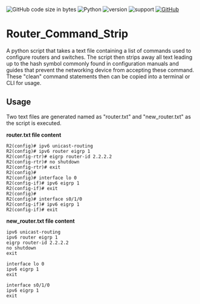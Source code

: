 ![GitHub code size in bytes](https://img.shields.io/github/languages/code-size/Anthony-T-N/Router_Command_Strip)
![Python](https://img.shields.io/badge/python-%3E%3D3-brightgreen.svg)
![version](https://img.shields.io/badge/version-1.0.0-yellow.svg)
![support](https://img.shields.io/badge/OS-Windows-orange.svg)
[![GitHub](https://img.shields.io/github/license/mashape/apistatus.svg)](https://github.com/Anthony-T-N/Router_Command_Strip)

# Router_Command_Strip
A python script that takes a text file containing a list of commands used to configure routers and switches. The script then strips away all text leading up to the hash symbol commonly found in configuration manuals and guides that prevent the networking device from accepting these command. These "clean" command statements then can be copied into a terminal or CLI for usage.

Usage
-
Two text files are generated named as "router.txt" and "new_router.txt" as the script is executed.

**router.txt file content**
```text
R2(config)# ipv6 unicast-routing
R2(config)# ipv6 router eigrp 1
R2(config-rtr)# eigrp router-id 2.2.2.2
R2(config-rtr)# no shutdown
R2(config-rtr)# exit
R2(config)#
R2(config)# interface lo 0
R2(config-if)# ipv6 eigrp 1                   
R2(config-if)# exit
R2(config)#
R2(config)# interface s0/1/0
R2(config-if)# ipv6 eigrp 1    
R2(config-if)# exit
```
**new_router.txt file content**
```text
ipv6 unicast-routing
ipv6 router eigrp 1
eigrp router-id 2.2.2.2
no shutdown
exit

interface lo 0
ipv6 eigrp 1                   
exit

interface s0/1/0
ipv6 eigrp 1    
exit
```
